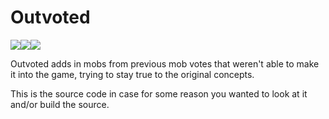# Outvoted
[![](https://img.shields.io/badge/FOR%20MINECRAFT-1.16%20%7C%201.15-de6a3b?style=for-the-badge&logo=curseforge)](https://www.curseforge.com/minecraft/mc-mods/outvoted)[![](https://img.shields.io/discord/776261853932158977?label=Discord&logo=discord&style=for-the-badge)](https://discord.com/invite/FeBUNVtjmb)[![](https://img.shields.io/github/workflow/status/How-Bout-No/Outvoted/Java%20CI%20with%20Gradle?style=for-the-badge)](https://github.com/How-Bout-No/Outvoted/actions?query=workflow%3A%22Java+CI+with+Gradle%22)

Outvoted adds in mobs from previous mob votes that weren't able to make it into the game, trying to stay true to the original concepts.


This is the source code in case for some reason you wanted to look at it and/or build the source.
